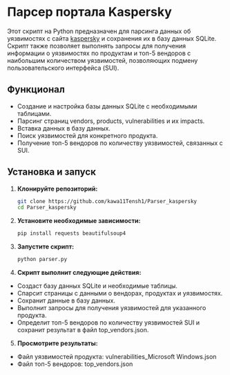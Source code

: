 # Парсер портала Kaspersky

Этот скрипт на Python предназначен для парсинга данных об уязвимостях с сайта [kaspersky](https://threats.kaspersky.com/) и сохранения их в базу данных SQLite. Скрипт также позволяет выполнять запросы для получения информации о уязвимостях по продуктам и топ-5 вендоров с наибольшим количеством уязвимостей, позволяющих подмену пользовательского интерфейса (SUI).

## Функционал

- Создание и настройка базы данных SQLite с необходимыми таблицами.
- Парсинг страниц vendors, products, vulnerabilities и их impacts.
- Вставка данных в базу данных.
- Поиск уязвимостей для конкретного продукта.
- Получение топ-5 вендоров по количеству уязвимостей, связанных с SUI.

## Установка и запуск

1. **Клонируйте репозиторий:**

   ```bash
   git clone https://github.com/kawa11Tensh1/Parser_kaspersky
   cd Parser_kaspersky
   ```

2. **Установите необходимые зависимости:**

    ```bash
    pip install requests beautifulsoup4
    ```

3. **Запустите скрипт:**

    ```bash
    python parser.py
    ```

4. **Скрипт выполнит следующие действия:**

- Создаст базу данных SQLite и необходимые таблицы.
- Спарсит страницы с данными о вендорах, продуктах и уязвимостях.
- Сохранит данные в базу данных.
- Выполнит запросы для получения уязвимостей для указанного продукта.
- Определит топ-5 вендоров по количеству уязвимостей SUI и сохранит результат в файл top_vendors.json.

5. **Просмотрите результаты:**

- Файл уязвимостей продукта: vulnerabilities_Microsoft Windows.json
- Файл топ-5 вендоров: top_vendors.json